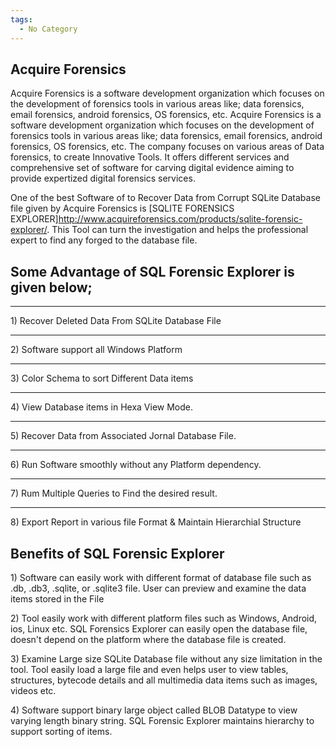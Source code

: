 ```yaml
---
tags:
  - No Category
---
```

## Acquire Forensics

Acquire Forensics is a software development organization which focuses
on the development of forensics tools in various areas like; data
forensics, email forensics, android forensics, OS forensics, etc.
Acquire Forensics is a software development organization which focuses
on the development of forensics tools in various areas like; data
forensics, email forensics, android forensics, OS forensics, etc. The
company focuses on various areas of Data forensics, to create Innovative
Tools. It offers different services and comprehensive set of software
for carving digital evidence aiming to provide expertized digital
forensics services.

One of the best Software of to Recover Data from Corrupt SQLite Database
file given by Acquire Forensics is \[SQLITE FORENSICS
EXPLORER\]<http://www.acquireforensics.com/products/sqlite-forensic-explorer/>.
This Tool can turn the investigation and helps the professional expert
to find any forged to the database file.

## Some Advantage of SQL Forensic Explorer is given below;

------------------------------------------------------------------------

1\) Recover Deleted Data From SQLite Database File

------------------------------------------------------------------------

2\) Software support all Windows Platform

------------------------------------------------------------------------

3\) Color Schema to sort Different Data items

------------------------------------------------------------------------

4\) View Database items in Hexa View Mode.

------------------------------------------------------------------------

5\) Recover Data from Associated Jornal Database File.

------------------------------------------------------------------------

6\) Run Software smoothly without any Platform dependency.

------------------------------------------------------------------------

7\) Rum Multiple Queries to Find the desired result.

------------------------------------------------------------------------

8\) Export Report in various file Format & Maintain Hierarchial
Structure

## Benefits of SQL Forensic Explorer

1\) Software can easily work with different format of database file such
as .db, .db3, .sqlite, or .sqlite3 file. User can preview and examine
the data items stored in the File

2\) Tool easily work with different platform files such as Windows,
Android, ios, Linux etc. SQL Forensics Explorer can easily open the
database file, doesn't depend on the platform where the database file is
created.

3\) Examine Large size SQLite Database file without any size limitation
in the tool. Tool easily load a large file and even helps user to view
tables, structures, bytecode details and all multimedia data items such
as images, videos etc.

4\) Software support binary large object called BLOB Datatype to view
varying length binary string. SQL Forensic Explorer maintains hierarchy
to support sorting of items.